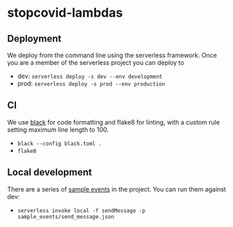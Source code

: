 # stopcovid-lambdas


## Deployment
We deploy from the command line using the serverless framework. Once you are a member of the serverless project you can deploy to  

- dev: `serverless deploy -s dev --env development`
- prod: `serverless deploy -s prod --env production`

## CI
We use [black](https://black.readthedocs.io/en/stable/) for code formatting and flake8 for linting, with a custom rule setting maximum line length to 100.
- `black --config black.toml .`
- `flake8`



## Local development
There are a series of [sample events](sample_events/) in the project. You can run them against dev:
- `serverless invoke local -f sendMessage -p sample_events/send_message.json`
